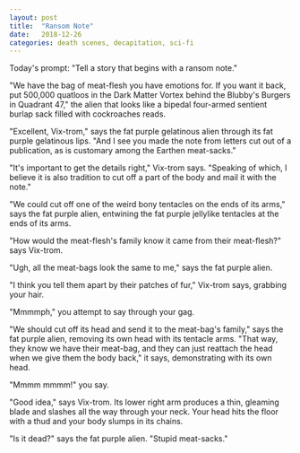 ```yaml
---
layout: post
title:  "Ransom Note"
date:   2018-12-26 
categories: death scenes, decapitation, sci-fi
---
```

Today's prompt: "Tell a story that begins with a ransom note."

"We have the bag of meat-flesh you have emotions for. If you want it back, put 500,000 quatloos in the Dark Matter Vortex behind the Blubby's Burgers in Quadrant 47," the alien that looks like a bipedal four-armed sentient burlap sack filled with cockroaches reads.

"Excellent, Vix-trom," says the fat purple gelatinous alien through its fat purple gelatinous lips. "And I see you made the note from letters cut out of a publication, as is customary among the Earthen meat-sacks."

"It's important to get the details right," Vix-trom says. "Speaking of which, I believe it is also tradition to cut off a part of the body and mail it with the note."

"We could cut off one of the weird bony tentacles on the ends of its arms," says the fat purple alien, entwining the fat purple jellylike tentacles at the ends of its arms.

"How would the meat-flesh's family know it came from their meat-flesh?" says Vix-trom.

"Ugh, all the meat-bags look the same to me," says the fat purple alien.

"I think you tell them apart by their patches of fur," Vix-trom says, grabbing your hair.

"Mmmmph," you attempt to say through your gag.

"We should cut off its head and send it to the meat-bag's family," says the fat purple alien, removing its own head with its tentacle arms. "That way, they know we have their meat-bag, and they can just reattach the head when we give them the body back," it says, demonstrating with its own head.

"Mmmm mmmm!" you say.

"Good idea," says Vix-trom. Its lower right arm produces a thin, gleaming blade and slashes all the way through your neck. Your head hits the floor with a thud and your body slumps in its chains.

"Is it dead?" says the fat purple alien. "Stupid meat-sacks."
